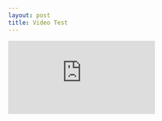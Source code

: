 ```yaml
---
layout: post
title: Video Test
---
```


<iframe src="https://www.youtube.com/embed/watch?v=MDdi5W_xghw" frameborder="0" allowfullscreen></iframe>
